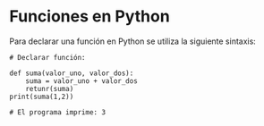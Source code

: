 # Funciones en Python 

Para declarar una función en Python se utiliza la siguiente sintaxis:

```
# Declarar función:

def suma(valor_uno, valor_dos):
	suma = valor_uno + valor_dos
	retunr(suma)
print(suma(1,2))

# El programa imprime: 3
```

